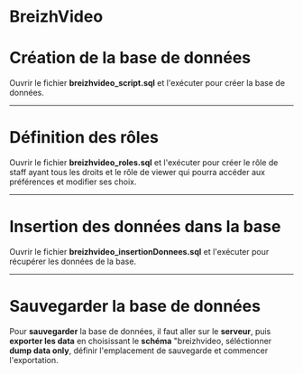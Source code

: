 # BreizhVideo

# Création de la base de données
Ouvrir le fichier **breizhvideo_script.sql** et l'exécuter pour créer la base de données.


---------
# Définition des rôles
Ouvrir le fichier **breizhvideo_roles.sql** et l'exécuter pour créer le rôle de staff ayant tous les droits et le rôle de viewer qui pourra accéder aux préférences et modifier ses choix.


--------
# Insertion des données dans la base
Ouvrir le fichier **breizhvideo_insertionDonnees.sql** et l'exécuter pour récupérer les données de la base. 


--------
# Sauvegarder la base de données
Pour **sauvegarder** la base de données, il faut aller sur le **serveur**, puis **exporter les data** en choisissant le **schéma** "breizhvideo, séléctionner **dump data only**,
définir l'emplacement de sauvegarde et commencer l'exportation.
